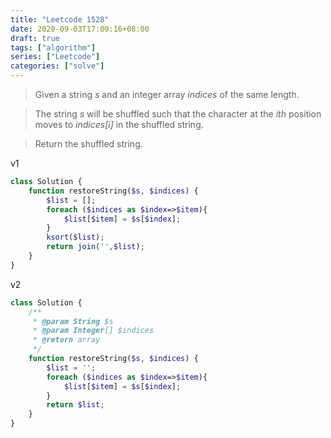 ```yaml
---
title: "Leetcode 1528"
date: 2020-09-03T17:00:16+08:00
draft: true
tags: ["algorithm"]
series: ["Leetcode"]
categories: ["solve"]
---
```


>Given a string *s* and an integer array *indices* of the same length.

>The string *s* will be shuffled such that the character at the *ith* position moves to *indices[i]* in the shuffled string.

>Return the shuffled string.

v1

```php
class Solution {
    function restoreString($s, $indices) {
        $list = [];
        foreach ($indices as $index=>$item){
            $list[$item] = $s[$index];
        }
        ksort($list);
        return join('',$list);
    }
}
```

v2

```php
class Solution {
    /**
     * @param String $s
     * @param Integer[] $indices
     * @return array
     */
    function restoreString($s, $indices) {
        $list = '';
        foreach ($indices as $index=>$item){
            $list[$item] = $s[$index];
        }
        return $list;
    }
}
```